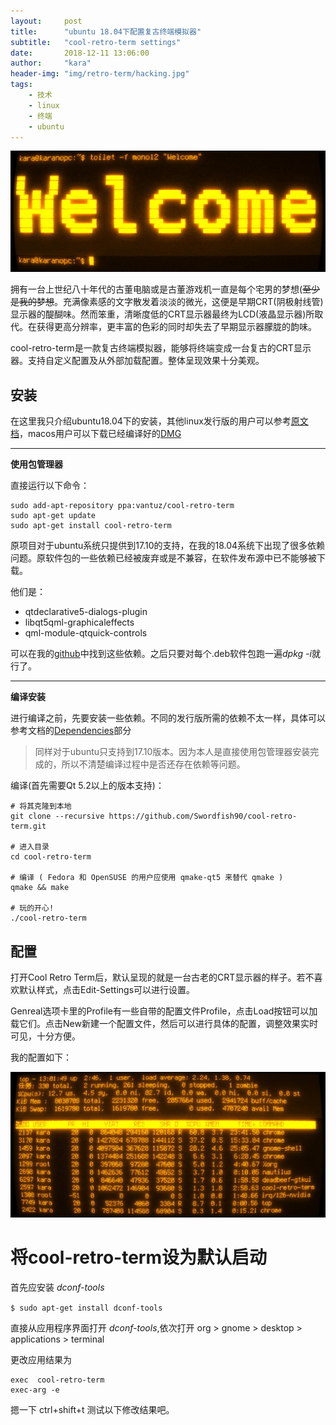 ```yaml
---
layout:     post
title:      "ubuntu 18.04下配置复古终端模拟器"
subtitle:   "cool-retro-term settings"
date:       2018-12-11 13:06:00
author:     "kara"
header-img: "img/retro-term/hacking.jpg"
tags:
    - 技术
    - linux
    - 终端
    - ubuntu
---
```


![](/img/retro-term/welcome.jpg)

拥有一台上世纪八十年代的古董电脑或是古董游戏机一直是每个宅男的梦想(~~至少是我的梦想~~。充满像素感的文字散发着淡淡的微光，这便是早期CRT(阴极射线管)显示器的醍醐味。然而笨重，清晰度低的CRT显示器最终为LCD(液晶显示器)所取代。在获得更高分辨率，更丰富的色彩的同时却失去了早期显示器朦胧的韵味。

cool-retro-term是一款复古终端模拟器，能够将终端变成一台复古的CRT显示器。支持自定义配置及从外部加载配置。整体呈现效果十分美观。

## 安装

在这里我只介绍ubuntu18.04下的安装，其他linux发行版的用户可以参考[原文档](https://github.com/Swordfish90/cool-retro-term/blob/master/README.md#build-instructions-osx)，macos用户可以下载已经编译好的[DMG](https://github.com/Swordfish90/cool-retro-term/releases)

---

**使用包管理器**

直接运行以下命令：

```shell
sudo add-apt-repository ppa:vantuz/cool-retro-term
sudo apt-get update
sudo apt-get install cool-retro-term
```

原项目对于ubuntu系统只提供到17.10的支持，在我的18.04系统下出现了很多依赖问题。原软件包的一些依赖已经被废弃或是不兼容，在软件发布源中已不能够被下载。

他们是：
* qtdeclarative5-dialogs-plugin
* libqt5qml-graphicaleffects
* qml-module-qtquick-controls

可以在我的[github](https://github.com/kara07/cool-retro-term-dependence#cool-retro-term-dependence)中找到这些依赖。之后只要对每个.deb软件包跑一遍*dpkg -i*就行了。

---

**编译安装**

进行编译之前，先要安装一些依赖。不同的发行版所需的依赖不太一样，具体可以参考文档的[Dependencies](https://github.com/Swordfish90/cool-retro-term/blob/master/README.md#dependencies)部分

> 同样对于ubuntu只支持到17.10版本。因为本人是直接使用包管理器安装完成的，所以不清楚编译过程中是否还存在依赖等问题。

编译(首先需要Qt 5.2以上的版本支持)：

```shell
# 将其克隆到本地
git clone --recursive https://github.com/Swordfish90/cool-retro-term.git

# 进入目录
cd cool-retro-term

# 编译 ( Fedora 和 OpenSUSE 的用户应使用 qmake-qt5 来替代 qmake )
qmake && make

# 玩的开心!
./cool-retro-term
```

## 配置
打开Cool Retro Term后，默认呈现的就是一台古老的CRT显示器的样子。若不喜欢默认样式，点击Edit-Settings可以进行设置。

Genreal选项卡里的Profile有一些自带的配置文件Profile，点击Load按钮可以加载它们。点击New新建一个配置文件，然后可以进行具体的配置，调整效果实时可见，十分方便。

我的配置如下：

![充满噪点和抖动的球形屏让人欲罢不能](/img/retro-term/setting.jpg)

# 将cool-retro-term设为默认启动

首先应安装 *dconf-tools*

`$ sudo apt-get install dconf-tools`

直接从应用程序界面打开 *dconf-tools*,依次打开 org > gnome > desktop > applications > terminal 

更改应用结果为

```
exec  cool-retro-term
exec-arg -e
```

摁一下 ctrl+shift+t 测试以下修改结果吧。



